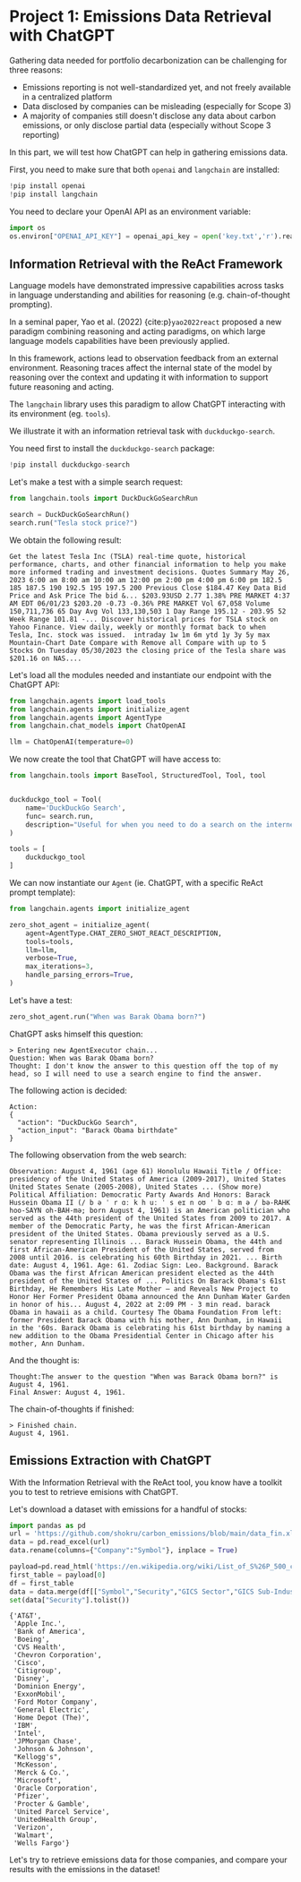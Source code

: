 # Project 1: Emissions Data Retrieval with ChatGPT

Gathering data needed for portfolio decarbonization can be challenging for three reasons:
- Emissions reporting is not well-standardized yet, and not freely available in a centralized platform
- Data disclosed by companies can be misleading (especially for Scope 3)
- A majority of companies still doesn't disclose any data about carbon emissions, or only disclose partial data (especially without Scope 3 reporting)

In this part, we will test how ChatGPT can help in gathering emissions data.


First, you need to make sure that both `openai` and `langchain` are installed:

```Python
!pip install openai
!pip install langchain
```

You need to declare your OpenAI API as an environment variable:

```Python
import os
os.environ["OPENAI_API_KEY"] = openai_api_key = open('key.txt','r').read()
```

## Information Retrieval with the ReAct Framework

Language models have demonstrated impressive capabilities across tasks in language understanding and abilities for reasoning (e.g. chain-of-thought prompting).

In a seminal paper, Yao et al. (2022) {cite:p}`yao2022react` proposed a new paradigm combining reasoning and acting paradigms, on which large language models capabilities have been previously applied.

In this framework, actions lead to observation feedback from an external environment. Reasoning traces affect the internal state of the model by reasoning over the context and updating it with information to support future reasoning and acting.

The `langchain` library uses this paradigm to allow ChatGPT interacting with its environment (eg. `tools`). 

We illustrate it with an information retrieval task with `duckduckgo-search`.

You need first to install the `duckduckgo-search` package:

```Python
!pip install duckduckgo-search
```

Let's make a test with a simple search request:

```Python
from langchain.tools import DuckDuckGoSearchRun

search = DuckDuckGoSearchRun()
search.run("Tesla stock price?")
```

We obtain the following result:

```
Get the latest Tesla Inc (TSLA) real-time quote, historical performance, charts, and other financial information to help you make more informed trading and investment decisions. Quotes Summary May 26, 2023 6:00 am 8:00 am 10:00 am 12:00 pm 2:00 pm 4:00 pm 6:00 pm 182.5 185 187.5 190 192.5 195 197.5 200 Previous Close $184.47 Key Data Bid Price and Ask Price The bid &... $203.93USD 2.77 1.38% PRE MARKET 4:37 AM EDT 06/01/23 $203.20 -0.73 -0.36% PRE MARKET Vol 67,058 Volume 150,711,736 65 Day Avg Vol 133,130,503 1 Day Range 195.12 - 203.95 52 Week Range 101.81 -... Discover historical prices for TSLA stock on Yahoo Finance. View daily, weekly or monthly format back to when Tesla, Inc. stock was issued. ﻿ intraday 1w 1m 6m ytd 1y 3y 5y max Mountain-Chart Date Compare with Remove all Compare with up to 5 Stocks On Tuesday 05/30/2023 the closing price of the Tesla share was $201.16 on NAS....
```

Let's load all the modules needed and instantiate our endpoint with the ChatGPT API:

```Python
from langchain.agents import load_tools
from langchain.agents import initialize_agent
from langchain.agents import AgentType
from langchain.chat_models import ChatOpenAI

llm = ChatOpenAI(temperature=0)
```

We now create the tool that ChatGPT will have access to:

```Python
from langchain.tools import BaseTool, StructuredTool, Tool, tool


duckduckgo_tool = Tool(
    name='DuckDuckGo Search',
    func= search.run,
    description="Useful for when you need to do a search on the internet to find information that another tool can't find. be specific with your input."
)

tools = [
    duckduckgo_tool
]
```

We can now instantiate our `Agent` (ie. ChatGPT, with a specific ReAct prompt template):

```Python
from langchain.agents import initialize_agent

zero_shot_agent = initialize_agent(
    agent=AgentType.CHAT_ZERO_SHOT_REACT_DESCRIPTION,
    tools=tools, 
    llm=llm,
    verbose=True,
    max_iterations=3,
    handle_parsing_errors=True,
)
```

Let's have a test:

```Python
zero_shot_agent.run("When was Barak Obama born?")
```

ChatGPT asks himself this question:
```
> Entering new AgentExecutor chain...
Question: When was Barak Obama born?
Thought: I don't know the answer to this question off the top of my head, so I will need to use a search engine to find the answer.
```

The following action is decided:
```
Action:
{
  "action": "DuckDuckGo Search",
  "action_input": "Barack Obama birthdate"
}
```

The following observation from the web search:
```
Observation: August 4, 1961 (age 61) Honolulu Hawaii Title / Office: presidency of the United States of America (2009-2017), United States United States Senate (2005-2008), United States ... (Show more) Political Affiliation: Democratic Party Awards And Honors: Barack Hussein Obama II (/ b ə ˈ r ɑː k h uː ˈ s eɪ n oʊ ˈ b ɑː m ə / bə-RAHK hoo-SAYN oh-BAH-mə; born August 4, 1961) is an American politician who served as the 44th president of the United States from 2009 to 2017. A member of the Democratic Party, he was the first African-American president of the United States. Obama previously served as a U.S. senator representing Illinois ... Barack Hussein Obama, the 44th and first African-American President of the United States, served from 2008 until 2016. is celebrating his 60th Birthday in 2021. ... Birth date: August 4, 1961. Age: 61. Zodiac Sign: Leo. Background. Barack Obama was the first African American president elected as the 44th president of the United States of ... Politics On Barack Obama's 61st Birthday, He Remembers His Late Mother — and Reveals New Project to Honor Her Former President Obama announced the Ann Dunham Water Garden in honor of his... August 4, 2022 at 2:09 PM · 3 min read. barack Obama in hawaii as a child. Courtesy The Obama Foundation From left: former President Barack Obama with his mother, Ann Dunham, in Hawaii in the '60s. Barack Obama is celebrating his 61st birthday by naming a new addition to the Obama Presidential Center in Chicago after his mother, Ann Dunham.
```

And the thought is:

```
Thought:The answer to the question "When was Barack Obama born?" is August 4, 1961. 
Final Answer: August 4, 1961.
```

The chain-of-thoughts if finished:

```
> Finished chain.
August 4, 1961.
```

## Emissions Extraction with ChatGPT

With the Information Retrieval with the ReAct tool, you know have a toolkit you to test to retrieve emisions with ChatGPT.

Let's download a dataset with emissions for a handful of stocks:

```Python
import pandas as pd
url = 'https://github.com/shokru/carbon_emissions/blob/main/data_fin.xlsx?raw=true'
data = pd.read_excel(url)
data.rename(columns={"Company":"Symbol"}, inplace = True)

payload=pd.read_html('https://en.wikipedia.org/wiki/List_of_S%26P_500_companies')
first_table = payload[0]
df = first_table
data = data.merge(df[["Symbol","Security","GICS Sector","GICS Sub-Industry"]], how = "left", on = "Symbol")
set(data["Security"].tolist())
```

```
{'AT&T',
 'Apple Inc.',
 'Bank of America',
 'Boeing',
 'CVS Health',
 'Chevron Corporation',
 'Cisco',
 'Citigroup',
 'Disney',
 'Dominion Energy',
 'ExxonMobil',
 'Ford Motor Company',
 'General Electric',
 'Home Depot (The)',
 'IBM',
 'Intel',
 'JPMorgan Chase',
 'Johnson & Johnson',
 "Kellogg's",
 'McKesson',
 'Merck & Co.',
 'Microsoft',
 'Oracle Corporation',
 'Pfizer',
 'Procter & Gamble',
 'United Parcel Service',
 'UnitedHealth Group',
 'Verizon',
 'Walmart',
 'Wells Fargo'}
```

Let's try to retrieve emissions data for those companies, and compare your results with the emissions in the dataset!


